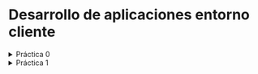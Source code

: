# Desarrollo de aplicaciones entorno cliente
<details>
    <summary>Práctica 0</summary>
        [Dropwizard](https://github.com/antmug/DWEC/blob/main/Tema%201/P1.md)
</details>
<details>
    <summary>Práctica 1</summary>
        https://github.com/antmug/DWEC/blob/main/Tema%201/P1.md
</details>